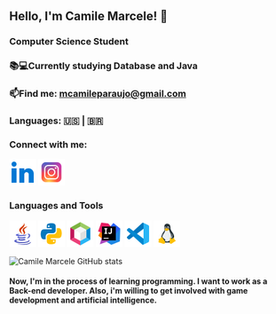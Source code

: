 ## Hello, I'm Camile Marcele! 👋

### Computer Science Student
### 📚💻Currently studying Database and Java 
### 📫Find me: mcamileparaujo@gmail.com 
### Languages: :us: | 🇧🇷

### Connect with me:

[![Linkedin](assets/icons8-linkedin-48.png)](https://www.linkedin.com/in/camile-marcele-b98632290/)
[![Instagram](assets/icons8-instagram-48.png)](https://www.instagram.com/camii.mcl/)

### Languages and Tools
[![Java](assets/icons8-logo-java-coffee-cup-48.png)](https://www.java.com/pt-BR/)
[![Python](assets/icons8-python-48.png)](https://www.python.org/)
[![Netbeans](assets/icons8-apache-netbeans-48.png)](https://netbeans.apache.org/)
[![Intellij](assets/icons8-intellij-idea-48.png)](https://www.jetbrains.com/pt-br/idea/)
[![VSCode](assets/icons8-visual-studio-code-2019-48.png)](https://code.visualstudio.com/)
[![Linux](assets/icons8-linux-48.png)](https://www.linux.org/)



![Camile Marcele GitHub stats](https://github-readme-stats.vercel.app/api?username=camiMcl&show_icons=true&theme=tokyonight)

#### Now, I'm in the process of learning programming. I want to work as a Back-end developer. Also, i'm willing to get involved with game development and artificial intelligence.


